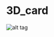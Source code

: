 # 3D_card
![alt tag](https://user-images.githubusercontent.com/78041725/116267542-cce0cd00-a77c-11eb-8dd6-52f0cd9dbce1.png)
